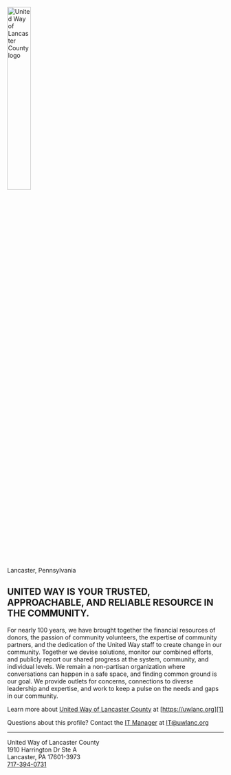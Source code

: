 [<img src="https://www.uwlanc.org/wp-content/uploads/2023/04/uw-full-with-name-stacked-color.svg" alt="United Way of Lancaster County logo" title="United Way of Lancaster County" width="33%" />
][1]

Lancaster, Pennsylvania

## UNITED WAY IS YOUR TRUSTED, APPROACHABLE, AND RELIABLE RESOURCE IN THE COMMUNITY.

For nearly 100 years, we have brought together the financial resources of donors, the passion of community volunteers, the expertise of community partners, and the dedication of the United Way staff to create change in our community. Together we devise solutions, monitor our combined efforts, and publicly report our shared progress at the system, community, and individual levels. We remain a non-partisan organization where conversations can happen in a safe space, and finding common ground is our goal. We provide outlets for concerns, connections to diverse leadership and expertise, and work to keep a pulse on the needs and gaps in our community.

Learn more about [United Way of Lancaster County][1] at [https://uwlanc.org][1]

Questions about this profile? Contact the [IT Manager][2] at [IT@uwlanc.org][2]

---

United Way of Lancaster County<br />
1910 Harrington Dr Ste A<br />
Lancaster, PA 17601-3973<br />
[717-394-0731][3]

[1]: https://uwlanc.org "United Way of Lancaster County Homepage"
[2]: mailto:it@uwlanc.org?subject=Inquiry%20from%20GitHub "Contact the United Way of Lancaster County IT Manager"
[3]: tel:17173940731 "Call United Way of Lancaster County"

[img1]: https://www.uwlanc.org/wp-content/uploads/2023/04/uw-full-with-name-stacked-color.svg "United Way of Lancaster County"
